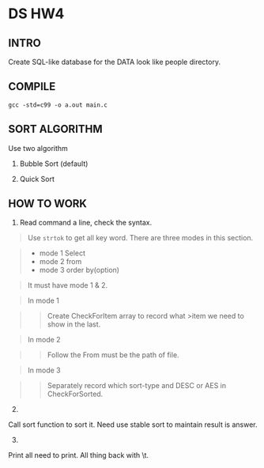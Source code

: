 # DS HW4

## INTRO

Create SQL-like database for the DATA look like people directory.


## COMPILE

```shell
gcc -std=c99 -o a.out main.c
```

## SORT ALGORITHM

Use two algorithm

1. Bubble Sort (default)

2. Quick Sort

## HOW TO WORK

1. Read command a line, check the syntax.

>Use `strtok` to get all key word. There are three modes in this section.

>* mode 1 Select
>* mode 2 from
>* mode 3 order by(option)

>It must have mode 1 & 2.

>In mode 1

>>Create CheckForItem array to record what >item we need to show in the last.

> In mode 2

> >Follow the From must be the path of file.

> In mode 3

>> Separately record which sort-type and DESC or AES in CheckForSorted.

2.

Call sort function to sort it. Need use stable sort to maintain result is answer.

3.

Print all need to print. All thing back with \t.
